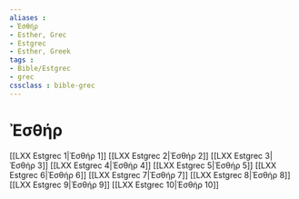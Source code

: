 ```yaml
---
aliases : 
- Ἐσθήρ
- Esther, Grec
- Estgrec
- Esther, Greek
tags : 
- Bible/Estgrec
- grec
cssclass : bible-grec
---
```


# Ἐσθήρ

[[LXX Estgrec 1|Ἐσθήρ 1]]
[[LXX Estgrec 2|Ἐσθήρ 2]]
[[LXX Estgrec 3|Ἐσθήρ 3]]
[[LXX Estgrec 4|Ἐσθήρ 4]]
[[LXX Estgrec 5|Ἐσθήρ 5]]
[[LXX Estgrec 6|Ἐσθήρ 6]]
[[LXX Estgrec 7|Ἐσθήρ 7]]
[[LXX Estgrec 8|Ἐσθήρ 8]]
[[LXX Estgrec 9|Ἐσθήρ 9]]
[[LXX Estgrec 10|Ἐσθήρ 10]]
